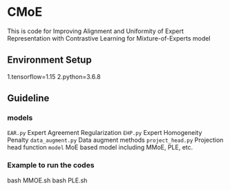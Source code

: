 # CMoE
This is code for Improving Alignment and Uniformity of Expert Representation with Contrastive Learning for Mixture-of-Experts model

## Environment Setup
1.tensorflow=1.15
2.python=3.6.8

## Guideline

### models
```EAR.py``` Expert Agreement Regularization
```EHP.py``` Expert Homogeneity Penalty
```data_augment.py``` Data augment methods
```project_head.py``` Projection head function
```model``` MoE based model including MMoE, PLE, etc.

### Example to run the codes
bash MMOE.sh
bash PLE.sh

